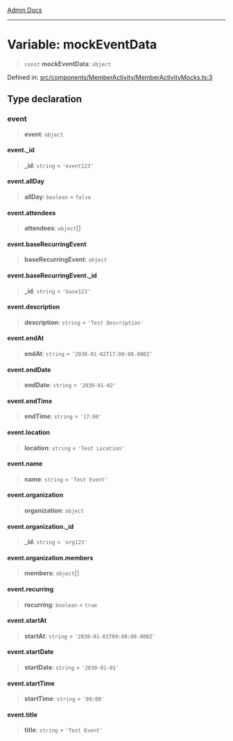 [Admin Docs](/)

***

# Variable: mockEventData

> `const` **mockEventData**: `object`

Defined in: [src/components/MemberActivity/MemberActivityMocks.ts:3](https://github.com/PalisadoesFoundation/talawa-admin/blob/main/src/components/MemberActivity/MemberActivityMocks.ts#L3)

## Type declaration

### event

> **event**: `object`

#### event.\_id

> **\_id**: `string` = `'event123'`

#### event.allDay

> **allDay**: `boolean` = `false`

#### event.attendees

> **attendees**: `object`[]

#### event.baseRecurringEvent

> **baseRecurringEvent**: `object`

#### event.baseRecurringEvent.\_id

> **\_id**: `string` = `'base123'`

#### event.description

> **description**: `string` = `'Test Description'`

#### event.endAt

> **endAt**: `string` = `'2030-01-02T17:00:00.000Z'`

#### event.endDate

> **endDate**: `string` = `'2030-01-02'`

#### event.endTime

> **endTime**: `string` = `'17:00'`

#### event.location

> **location**: `string` = `'Test Location'`

#### event.name

> **name**: `string` = `'Test Event'`

#### event.organization

> **organization**: `object`

#### event.organization.\_id

> **\_id**: `string` = `'org123'`

#### event.organization.members

> **members**: `object`[]

#### event.recurring

> **recurring**: `boolean` = `true`

#### event.startAt

> **startAt**: `string` = `'2030-01-01T09:00:00.000Z'`

#### event.startDate

> **startDate**: `string` = `'2030-01-01'`

#### event.startTime

> **startTime**: `string` = `'09:00'`

#### event.title

> **title**: `string` = `'Test Event'`
